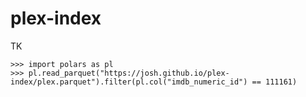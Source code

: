 # plex-index

TK

```
>>> import polars as pl
>>> pl.read_parquet("https://josh.github.io/plex-index/plex.parquet").filter(pl.col("imdb_numeric_id") == 111161)
```
